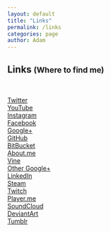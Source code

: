 ```yaml
---
layout: default
title: "Links"
permalink: /links
categories: page
author: Adam
---
```


<h2 class="">Links <small>(Where to find me)</small></h2>
<br />
<p id="linkbuttons">
  <div class="mdl-grid">
    <div class="mdl-cell mdl-cell--4-col">
      <a class="mdl-button mdl-js-button mdl-button--raised mdl-js-ripple-effect" href="http://twitter.com/thinkaliker" target="_blank"><i class="fa fa-twitter"></i> Twitter</a>
    </div>
    <div class="mdl-cell mdl-cell--4-col">
      <a class="mdl-button mdl-js-button mdl-button--raised mdl-js-ripple-effectr" href="http://youtube.com/thinkaliker" target="_blank"><i class="fa fa-youtube-play"></i> YouTube</a>
    </div>
    <div class="mdl-cell mdl-cell--4-col">
      <a class="mdl-button mdl-js-button mdl-button--raised mdl-js-ripple-effect" href="http://instagram.com/thinkaliker" target="_blank"><i class="fa fa-instagram"></i> Instagram</a>
    </div>
    <div class="mdl-cell mdl-cell--4-col">
      <a class="mdl-button mdl-js-button mdl-button--raised mdl-js-ripple-effect" href="http://facebook.com/thinkaliker" target="_blank"><i class="fa fa-facebook"></i> Facebook</a>
    </div>
    <div class="mdl-cell mdl-cell--4-col">
      <a class="mdl-button mdl-js-button mdl-button--raised mdl-js-ripple-effect" href="http://plus.google.com/+AdamChao" target="_blank"><i class="fa fa-google-plus"></i> Google+</a>
    </div>
    <div class="mdl-cell mdl-cell--4-col">
      <a class="mdl-button mdl-js-button mdl-button--raised mdl-js-ripple-effect" href="http://github.com/thinkaliker" target="_blank"><i class="fa fa-github-alt"></i> GitHub</a>
    </div>
    <div class="mdl-cell mdl-cell--4-col">
      <a class="mdl-button mdl-js-button mdl-button--raised mdl-js-ripple-effect" href="http://bitbucket.org/thinkaliker" target="_blank"><i class="fa fa-bitbucket"></i> BitBucket</a>
    </div>
    <div class="mdl-cell mdl-cell--4-col">
      <a class="mdl-button mdl-js-button mdl-button--raised mdl-js-ripple-effect" href="http://adamchao.me" target="_blank"><i class="fa fa-briefcase"></i> About.me</a>
    </div>
    <div class="mdl-cell mdl-cell--4-col">
      <a class="mdl-button mdl-js-button mdl-button--raised mdl-js-ripple-effect" href="http://vine.co/thinkaliker" target="_blank"><i class="fa fa-vine"></i> Vine</a>
    </div>
    <div class="mdl-cell mdl-cell--4-col">
      <a class="mdl-button mdl-js-button mdl-button--raised mdl-js-ripple-effect" href="http://plus.google.com/+thinkalikertk" target="_blank"><i class="fa fa-google-plus"></i> Other Google+</a>
    </div>
    <div class="mdl-cell mdl-cell--4-col">
      <a class="mdl-button mdl-js-button mdl-button--raised mdl-js-ripple-effect" href="http://linkedin.com/in/adamchao1" target="_blank"><i class="fa fa-linkedin"></i> LinkedIn</a>
    </div>
    <div class="mdl-cell mdl-cell--3-col">
      <a class="mdl-button mdl-js-button mdl-button--raised mdl-js-ripple-effect" href="http://steamcommunity.com/id/thinkaliker/"><i class="fa fa-steam"></i> Steam</a>
    </div>
    <div class="mdl-cell mdl-cell--4-col">
      <a class="mdl-button mdl-js-button mdl-button--raised mdl-js-ripple-effect" href="http://twitch.tv/thinkaliker/" target="_blank"><i class="fa fa-twitch"></i> Twitch</a>
    </div>
    <div class="mdl-cell mdl-cell--4-col">
      <a class="mdl-button mdl-js-button mdl-button--raised mdl-js-ripple-effect" href="http://player.me/thinkaliker" target="_blank"><i class="fa fa-globe"></i> Player.me</a>
    </div>
    <div class="mdl-cell mdl-cell--4-col">
      <a class="mdl-button mdl-js-button mdl-button--raised mdl-js-ripple-effect" href="http://soundcloud.com/thinkaliker" target="_blank"><i class="fa fa-soundcloud"></i> SoundCloud</a>
    </div>
    <div class="mdl-cell mdl-cell--4-col">
      <a class="mdl-button mdl-js-button mdl-button--raised mdl-js-ripple-effect" href="http://thinkaliker.deviantart.com/" target="_blank"><i class="fa fa-deviantart"></i> DeviantArt</a>
    </div>
    <div class="mdl-cell mdl-cell--4-col">
      <a class="mdl-button mdl-js-button mdl-button--raised mdl-js-ripple-effect" href="http://thinkaliker.tumblr.com" target="_blank"><i class="fa fa-tumblr"></i> Tumblr</a>
    </div>
  </div>
</p>

